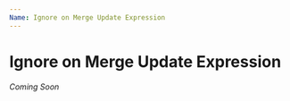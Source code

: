 ```yaml
---
Name: Ignore on Merge Update Expression
---
```


# Ignore on Merge Update Expression

_Coming Soon_
